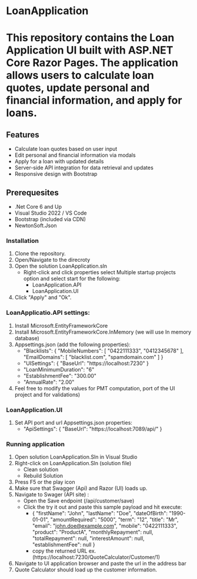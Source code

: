 # LoanApplication

# This repository contains the Loan Application UI built with ASP.NET Core Razor Pages. The application allows users to calculate loan quotes, update personal and financial information, and apply for loans. 

## Features 
- Calculate loan quotes based on user input
- Edit personal and financial information via modals
- Apply for a loan with updated details
- Server-side API integration for data retrieval and updates
- Responsive design with Bootstrap

## Prerequesites
- .Net Core 6 and Up
- Visual Studio 2022 / VS Code
- Bootstrap (included via CDN)
- NewtonSoft.Json

### Installation
1. Clone the repository.
2. Open/Navigate to the direcroty
3. Open the solution LoanApplication.sln
   - Right-click and click properties select Multiple startup projects option and select start for the following:
       - LoanApplication.API
       - LoanApplication.UI
4. Click "Apply" and "Ok".

### LoanApplicatio.API settings:
1. Install Microsoft.EntityFrameworkCore
2. Install Microsoft.EntityFrameworkCore.InMemory (we will use In memory database)
3. Appsettings.json (add the following properties):
    - "Blacklists": {
      "MobileNumbers": [ "0422111333", "0412345678" ],
      "EmailDomains": [ "blacklist.com", "spamdomain.com" ]
   }
    - "UISettings": {
      "BaseUrl": "https://localhost:7230"
   }
    - "LoanMinimumDuration": "6"
    - "EstablishmentFee": "300.00"
    - "AnnualRate":  "2.00"
4. Feel free to modify the values for PMT computation, port of the UI project and for validations)

### LoanApplication.UI
1. Set API port and url Appsettings.json properties:
   - "ApiSettings": {
        "BaseUrl": "https://localhost:7089/api/"
      }

### Running application
1. Open solution LoanApplication.Sln in Visual Studio
1. Right-click on LoanApplication.Sln (solution file)
   - Clean solution
   - Rebuild Solution
2. Press F5 or the play icon
3. Make sure that Swagger (Api) and Razor (UI) loads up.
4. Navigate to Swager (API site) :
   - Open the Save endpoint (/api/customer/save)
   - Click the try it out and paste this sample payload and hit execute:
     - {
        "firstName": "John",
        "lastName": "Doe",
        "dateOfBirth": "1990-01-01",
        "amountRequired": "5000",
        "term": "12",
        "title": "Mr",
        "email": "john.doe@example.com",
        "mobile": "0422111333",
        "product": "ProductA",
        "monthlyRepayment": null,
        "totalRepayment": null,
        "interestAmount": null,
        "establishmentFee": null
       }
     - copy the returned URL ex. (https://localhost:7230/QuoteCalculator/Customer/1)
5. Navigate to UI application browser and paste the url in the address bar
6. Quote Calculator should load up the customer information.


